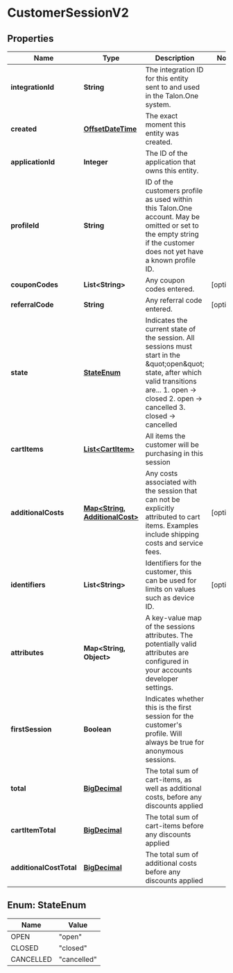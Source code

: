 

# CustomerSessionV2

## Properties

Name | Type | Description | Notes
------------ | ------------- | ------------- | -------------
**integrationId** | **String** | The integration ID for this entity sent to and used in the Talon.One system. | 
**created** | [**OffsetDateTime**](OffsetDateTime.md) | The exact moment this entity was created. | 
**applicationId** | **Integer** | The ID of the application that owns this entity. | 
**profileId** | **String** | ID of the customers profile as used within this Talon.One account. May be omitted or set to the empty string if the customer does not yet have a known profile ID. | 
**couponCodes** | **List&lt;String&gt;** | Any coupon codes entered. |  [optional]
**referralCode** | **String** | Any referral code entered. |  [optional]
**state** | [**StateEnum**](#StateEnum) | Indicates the current state of the session. All sessions must start in the \&quot;open\&quot; state, after which valid transitions are...  1. open -&gt; closed 2. open -&gt; cancelled 3. closed -&gt; cancelled  | 
**cartItems** | [**List&lt;CartItem&gt;**](CartItem.md) | All items the customer will be purchasing in this session | 
**additionalCosts** | [**Map&lt;String, AdditionalCost&gt;**](AdditionalCost.md) | Any costs associated with the session that can not be explicitly attributed to cart items. Examples include shipping costs and service fees. |  [optional]
**identifiers** | **List&lt;String&gt;** | Identifiers for the customer, this can be used for limits on values such as device ID. |  [optional]
**attributes** | **Map&lt;String, Object&gt;** | A key-value map of the sessions attributes. The potentially valid attributes are configured in your accounts developer settings.  | 
**firstSession** | **Boolean** | Indicates whether this is the first session for the customer&#39;s profile. Will always be true for anonymous sessions. | 
**total** | [**BigDecimal**](BigDecimal.md) | The total sum of cart-items, as well as additional costs, before any discounts applied | 
**cartItemTotal** | [**BigDecimal**](BigDecimal.md) | The total sum of cart-items before any discounts applied | 
**additionalCostTotal** | [**BigDecimal**](BigDecimal.md) | The total sum of additional costs before any discounts applied | 



## Enum: StateEnum

Name | Value
---- | -----
OPEN | &quot;open&quot;
CLOSED | &quot;closed&quot;
CANCELLED | &quot;cancelled&quot;



